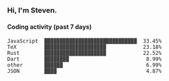 ### Hi, I'm Steven.

#### Coding activity (past 7 days)
```
JavaScript  ▓▓▓▓▓▓▓▓▓▓▓▓▓▓▓▓▓▓▓▓▓▓▓▓▓▓▓▓▓▓  33.45%
TeX         ▓▓▓▓▓▓▓▓▓▓▓▓▓▓▓▓▓▓▓▓            23.18%
Rust        ▓▓▓▓▓▓▓▓▓▓▓▓▓▓▓▓▓▓▓▓            22.52%
Dart        ▓▓▓▓▓▓▓▓                         8.99%
other       ▓▓▓▓▓▓                           6.99%
JSON        ▓▓▓▓                             4.87%
```
